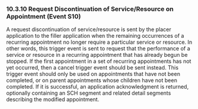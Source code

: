 ### 10.3.10 Request Discontinuation of Service/Resource on Appointment (Event S10)

A request discontinuation of service/resource is sent by the placer application to the filler application when the remaining occurrences of a recurring appointment no longer require a particular service or resource. In other words, this trigger event is sent to request that the performance of a service or resource in a recurring appointment that has already begun be stopped. If the first appointment in a set of recurring appointments has not yet occurred, then a cancel trigger event should be sent instead. This trigger event should only be used on appointments that have not been completed, or on parent appointments whose children have not been completed. If it is successful, an application acknowledgment is returned, optionally containing an SCH segment and related detail segments describing the modified appointment.
